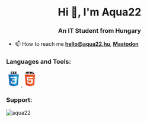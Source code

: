 <h1 align="center">Hi 👋, I'm Aqua22</h1>
<h3 align="center">An IT Student from Hungary</h3>

<!-- - 🌱 I’m currently learning **HTML, CSS** -->

- 📫 How to reach me **hello@aqua22.hu**, <a href="https://c.im/@aqua22">**Mastodon**</a>

<h3 align="left">Languages and Tools:</h3>
<p align="left"> <a href="https://www.w3schools.com/css/" target="_blank" rel="noreferrer"> <img src="https://raw.githubusercontent.com/devicons/devicon/master/icons/css3/css3-original-wordmark.svg" alt="css3" width="40" height="40"/> </a> <a href="https://www.w3.org/html/" target="_blank" rel="noreferrer"> <img src="https://raw.githubusercontent.com/devicons/devicon/master/icons/html5/html5-original-wordmark.svg" alt="html5" width="40" height="40"/> </a> </p>

<h3 align="left">Support:</h3>
<p><a href="https://ko-fi.com/aqua22"> <img align="left" src="https://cdn.ko-fi.com/cdn/kofi3.png?v=3" height="50" width="210" alt="aqua22" /></a></p><br><br>

